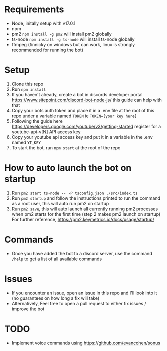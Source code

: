 # Requirements
* Node, initally setup with v17.0.1 
* npm
* pm2 `npm install -g pm2` will install pm2 globally
* ts-node `npm install -g ts-node` will install ts-node globally
* ffmpeg (finnicky on windows but can work, linux is strongly recommended for running the bot)

# Setup
1) Clone this repo
2) Run `npm install`
3) If you haven't already, create a bot in discords developer portal https://www.sitepoint.com/discord-bot-node-js/ this guide can help with that
4) Copy your bots auth token and place it in a .env file at the root of this repo under a variable named `TOKEN` ie `TOKEN=[your key here]`
5) Following the guide here https://developers.google.com/youtube/v3/getting-started register for a youtube-api-v[N] API access key
6) Copy your youtube api access key and put it in a variable in the .env named `YT_KEY`
7) To start the bot, run `npm start` at the root of the repo


# How to auto launch the bot on startup
1) Run `pm2 start ts-node -- -P tsconfig.json ./src/index.ts` 
2) Run `pm2 startup` and follow the instructions printed to run the command as a root user, this will auto run pm2 on startup
3) Run `pm2 save`, this will auto launch all currently running pm2 processes when pm2 starts for the first time (step 2 makes pm2 launch on startup) 
For further reference, https://pm2.keymetrics.io/docs/usage/startup/

# Commands
* Once you have added the bot to a discord server, use the command `/help` to get a list of all available commands

# Issues
* If you encounter an issue, open an issue in this repo and I'll look into it (no guarantees on how long a fix will take)
* Alternatively, Feel free to open a pull request to either fix issues / improve the bot

# TODO
* Implement voice commands using https://github.com/evancohen/sonus
